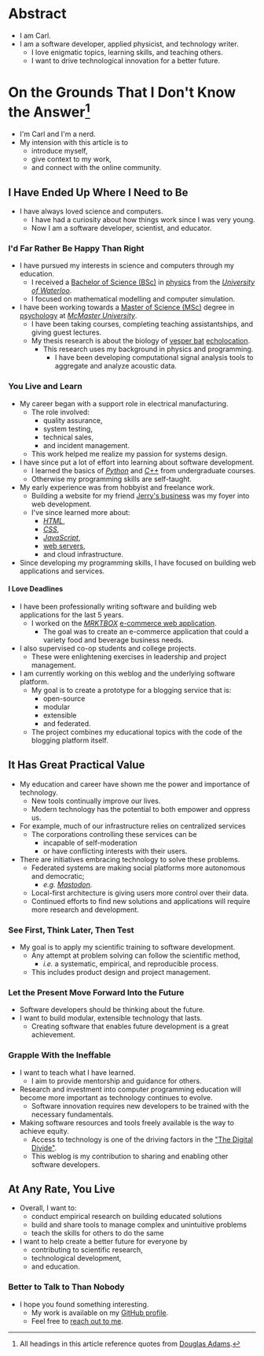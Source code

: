 # Abstract
- I am Carl.
- I am a software developer, applied physicist, and technology writer.
    - I love enigmatic topics, learning skills, and teaching others.
    - I want to drive technological innovation for a better future.

# On the Grounds That I Don't Know the Answer[^adams]
- I'm Carl and I'm a nerd.
- My intension with this article is to
    - introduce myself,
    - give context to my work,
    - and connect with the online community.

## I Have Ended Up Where I Need to Be
- I have always loved science and computers.
    - I have had a curiosity about how things work since I was very young.
    - Now I am a software developer, scientist, and educator.

### I'd Far Rather Be Happy Than Right
- I have pursued my interests in science and computers through my education.
    - I received a [Bachelor of Science (BSc)] in [physics] from the
            [*University of Waterloo*].
    - I focused on mathematical modelling and computer simulation.
- I have been working towards a [Master of Science (MSc)] degree in
    [psychology] at [*McMaster University*].
    - I have been taking courses, completing teaching assistantships, and
        giving guest lectures.
    - My thesis research is about the biology of [vesper bat] [echolocation].
        - This research uses my background in physics and programming.
            - I have been developing computational signal analysis tools to
                aggregate and analyze acoustic data.

### You Live and Learn
- My career began with a support role in electrical manufacturing.
    - The role involved:
        - quality assurance,
        - system testing,
        - technical sales,
        - and incident management.
    - This work helped me realize my passion for systems design.
- I have since put a lot of effort into learning about software development.
    - I learned the basics of [*Python*] and [*C++*] from undergraduate courses.
    - Otherwise my programming skills are self-taught.
- My early experience was from hobbyist and freelance work.
    - Building a website for my friend [Jerry's business] was my foyer into web
        development.
    - I've since learned more about:
        - [*HTML*],
        - [*CSS*],
        - [*JavaScript*],
        - [web servers],
        - and cloud infrastructure.
- Since developing my programming skills, I have focused on building web applications and services.

#### I Love Deadlines
- I have been professionally writing software and building web applications
    for the last 5 years.
    - I worked on the [*MRKTBOX*] [e-commerce web application].
        - The goal was to create an e-commerce application that could a variety food and beverage business needs.
- I also supervised co-op students and college projects.
    - These were enlightening exercises in leadership and project management.
- I am currently working on this weblog and the underlying software platform.
    - My goal is to create a prototype for a blogging service that is:
        - open-source
        - modular
        - extensible
        - and federated.
    - The project combines my educational topics with the code of the blogging
        platform itself.

## It Has Great Practical Value
- My education and career have shown me the power and importance of technology.
    - New tools continually improve our lives.
    - Modern technology has the potential to both empower and oppress us.
- For example, much of our infrastructure relies on centralized services
    - The corporations controlling these services can be
        - incapable of self-moderation
        - or have conflicting interests with their users.
- There are initiatives embracing technology to solve these problems.
    - Federated systems are making social platforms more autonomous and
        democratic;
        - *e.g.* [*Mastodon*].
    - Local-first architecture is giving users more control over their data.
    - Continued efforts to find new solutions and applications will require
        more research and development.

### See First, Think Later, Then Test
- My goal is to apply my scientific training to software development.
    - Any attempt at problem solving can follow the scientific method,
        - *i.e.* a systematic, empirical, and reproducible process.
    - This includes product design and project management.

### Let the Present Move Forward Into the Future
- Software developers should be thinking about the future.
- I want to build modular, extensible technology that lasts.
    - Creating software that enables future development is a great achievement.

### Grapple With the Ineffable
- I want to teach what I have learned.
    - I aim to provide mentorship and guidance for others.
- Research and investment into computer programming education will become more
    important as technology continues to evolve.
    - Software innovation requires new developers to be trained with the
        necessary fundamentals.
- Making software resources and tools freely available is the way to achieve
    equity.
    - Access to technology is one of the driving factors in the
        ["The Digital Divide"].
    - This weblog is my contribution to sharing and enabling other software
        developers.

## At Any Rate, You Live
- Overall, I want to:
    - conduct empirical research on building educated solutions
    - build and share tools to manage complex and unintuitive problems
    - teach the skills for others to do the same
- I want to help create a better future for everyone by
    - contributing to scientific research,
    - technological development,
    - and education.

### <a id='thanks-&-follow'></a>Better to Talk to Than Nobody
- I hope you found something interesting.
    - My work is available on my [GitHub profile].
    - Feel free to [reach out to me].

[^adams]: All headings in this article reference quotes from [Douglas Adams].

[Bachelor of Science (BSc)]: https://en.wikipedia.org/wiki/Bachelor_of_Science
[physics]: https://en.wikipedia.org/wiki/Physics
[*University of Waterloo*]: https://uwaterloo.ca/
[Master of Science (MSc)]: https://en.wikipedia.org/wiki/Master_of_Science
[psychology]: https://en.wikipedia.org/wiki/Psychology
[*McMaster University*]: https://www.mcmaster.ca/
[vesper bat]: https://en.wikipedia.org/wiki/Vesper_bat
[echolocation]: https://en.wikipedia.org/wiki/Animal_echolocation
[*Python*]: https://www.python.org/
[*C++*]: https://en.wikipedia.org/wiki/C%2B%2B
[*HTML*]: https://en.wikipedia.org/wiki/HTML
[*CSS*]: https://en.wikipedia.org/wiki/CSS
[*JavaScript*]: https://en.wikipedia.org/wiki/JavaScript
[web servers]: https://en.wikipedia.org/wiki/Web_server
[Jerry's business]: https://jerrynoordam.ca
[*MRKTBOX*]: https://www.mrktbox.com/
[e-commerce web application]: https://order.mrktbox.com/
[*Mastodon*]: https://joinmastodon.org/
["The Digital Divide"]: https://en.wikipedia.org/wiki/Digital_divide
[GitHub profile]: https://github.com/systemcarl
[reach out to me]: https://carledwardlyons.ca/#contact
[Douglas Adams]: https://en.wikipedia.org/wiki/Douglas_Adams
